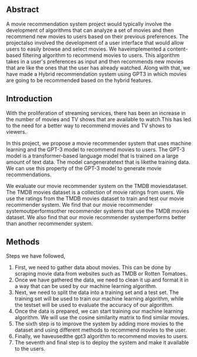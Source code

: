 ## Abstract 
A movie recommendation system project would typically involve the development of algorithms that can analyze a set of movies and then recommend new movies to users based on their previous preferences. The projectalso involved the development of a user interface that would allow users to easily browse and select movies. We haveimplemented a content-based filtering algorithm to recommend movies to users. This algorithm takes in a user's preferences as input and then recommends new movies that are like the ones that the user has already watched. Along with that, we have made a Hybrid recommendation system using GPT3 in which movies are going to be recommended based on the hybrid features.

## Introduction
With the proliferation of streaming services, there has been an increase in the number of movies and TV shows that are available to watch.This has led to the need for a better way to recommend movies and TV shows to viewers. 

In this project, we propose a movie recommender system that uses machine learning and the GPT-3 model to recommend movies to users. The GPT-3 model is a transformer-based language model that is trained on a large amount of text data. The model cangeneratetext that is likethe training data. We can use this property of the GPT-3 model to generate movie recommendations. 

We evaluate our movie recommender system on the TMDB moviesdataset. The TMDB movies dataset is a collection of movie ratings from users. We use the ratings from the TMDB movies dataset to train and test our movie recommender system. We find that our movie recommender systemoutperformsother recommender systems that use the TMDB movies dataset. We also find that our movie recommender systemperforms better than another recommender system.

## Methods
Steps we have followed,

1) First, we need to gather data about movies. This can be done by scraping movie data from websites such as TMDB or Rotten Tomatoes.
2) Once we have gathered the data, we need to clean it up and format it in a way that can be used by our machine learning algorithm.
3) Next, we need to split the data into a training set and a test set. The training set will be used to train our machine learning algorithm, while the testset will be used to evaluate the accuracy of our algorithm.
4) Once the data is prepared, we can start training our machine learning algorithm. We will use the cosine similarity matrix to find similar movies.
5) The sixth step is to improve the system by adding more movies to the dataset and using different methods to recommend movies to the user.
6) Finally, we haveusedthe gpt3 algorithm to recommend movies to users.
7) The seventh and final step is to deploy the system and make it available to the users.
